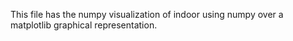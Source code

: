 This file has the numpy visualization of indoor using numpy over a matplotlib graphical representation.
